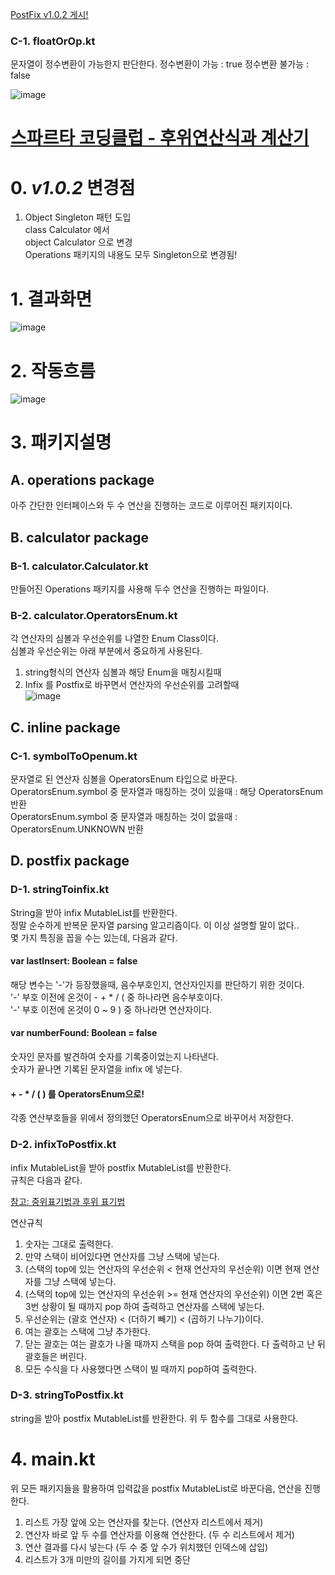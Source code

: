 [PostFix v1.0.2 게시!](https://github.com/spartaCoding-2-4/ch2.SoonYong/tree/postFix_v1.0.2)

### C-1. floatOrOp.kt
문자열이 정수변환이 가능한지 판단한다.
정수변환이 가능 : true
정수변환 불가능 : false

![image](https://github.com/spartaCoding-2-4/ch2.SoonYong/assets/47583083/ee774188-2ed7-4552-a03a-4a357db43dab)


# [스파르타 코딩클럽 - 후위연산식과 계산기](https://strawberryrabbit.tistory.com/5)

# 0. _**v1.0.2**_ 변경점
1. Object Singleton 패턴 도입                
class Calculator 에서               
object Calculator 으로 변경                   
Operations 패키지의 내용도 모두 Singleton으로 변경됨!

# 1. 결과화면
![image](https://github.com/spartaCoding-2-4/ch2.SoonYong/assets/47583083/3e05a671-ec53-487b-8345-366ea223687a)

# 2. 작동흐름

![image](https://github.com/spartaCoding-2-4/ch2.SoonYong/assets/47583083/9af1c58a-23ff-40a4-a242-4b8f910f9f4b)

# 3. 패키지설명

## A. operations package
아주 간단한 인터페이스와 두 수 연산을 진행하는 코드로 이루어진 패키지이다.

## B. calculator package
### B-1. calculator.Calculator.kt
만들어진 Operations 패키지를 사용해 두수 연산을 진행하는 파일이다.

### B-2. calculator.OperatorsEnum.kt
각 연산자의 심볼과 우선순위를 나열한 Enum Class이다.               
심볼과 우선순위는 아래 부분에서 중요하게 사용된다.              
1. string형식의 연산자 심볼과 해당 Enum을 매칭시킬때              
2. Infix 를 Postfix로 바꾸면서 연산자의 우선순위를 고려할때              
![image](https://github.com/spartaCoding-2-4/ch2.SoonYong/assets/47583083/eb696501-7c98-4c86-bce6-481f75234b4f)

## C. inline package

### C-1. symbolToOpenum.kt
문자열로 된 연산자 심볼을 OperatorsEnum 타입으로 바꾼다.              
OperatorsEnum.symbol 중 문자열과 매칭하는 것이 있을때 : 해당 OperatorsEnum 반환              
OperatorsEnum.symbol 중 문자열과 매칭하는 것이 없을때 : OperatorsEnum.UNKNOWN 반환              

## D. postfix package
### D-1. stringToinfix.kt
String을 받아 infix MutableList를 반환한다.           
정말 순수하게 반복문 문자열 parsing 알고리즘이다. 이 이상 설명할 말이 없다..            
몇 가지 특징을 꼽을 수는 있는데, 다음과 같다.            
#### var lastInsert: Boolean = false
해당 변수는 '-'가 등장했을때, 음수부호인지, 연산자인지를 판단하기 위한 것이다.            
'-' 부호 이전에 온것이 - + * / ( 중 하나라면 음수부호이다.            
'-' 부호 이전에 온것이 0 ~ 9 ) 중 하나라면 연산자이다.            
#### var numberFound: Boolean = false
숫자인 문자를 발견하여 숫자를 기록중이었는지 나타낸다.            
숫자가 끝나면 기록된 문자열을 infix 에 넣는다.            
#### + - * / ( ) 를 OperatorsEnum으로!
각종 연산부호들을 위에서 정의했던 OperatorsEnum으로 바꾸어서 저장한다.

### D-2. infixToPostfix.kt
infix MutableList을 받아 postfix MutableList를 반환한다.           
규칙은 다음과 같다.

[참고: 중위표기법과 후위 표기법](https://todaycode.tistory.com/73)

연산규칙
1. 숫자는 그대로 출력한다.
2. 만약 스택이 비어있다면 연산자를 그냥 스택에 넣는다.
3. (스택의 top에 있는 연산자의 우선순위 < 현재 연산자의 우선순위) 이면 현재 연산자를 그냥 스택에 넣는다.
4. (스택의 top에 있는 연산자의 우선순위 >= 현재 연산자의 우선순위) 이면 2번 혹은 3번 상황이 될 때까지 pop 하여 출력하고 연산자를 스택에 넣는다.
5. 우선순위는 (괄호 연산자) < (더하기 빼기) < (곱하기 나누기)이다.
6. 여는 괄호는 스택에 그냥 추가한다.
7. 닫는 괄호는 여는 괄호가 나올 때까지 스택을 pop 하여 출력한다. 다 출력하고 난 뒤 괄호들은 버린다.
8. 모든 수식을 다 사용했다면 스택이 빌 때까지 pop하여 출력한다.

### D-3. stringToPostfix.kt
string을 받아 postfix MutableList를 반환한다.
위 두 함수를 그대로 사용한다.

# 4. main.kt
위 모든 패키지들을 활용하여 입력값을 postfix MutableList로 바꾼다음, 연산을 진행한다.           
1. 리스트 가장 앞에 오는 연산자를 찾는다. (연산자 리스트에서 제거)
2. 연산자 바로 앞 두 수를 연산자를 이용해 연산한다. (두 수 리스트에서 제거)
3. 연산 결과를 다시 넣는다 (두 수 중 앞 수가 위치했던 인덱스에 삽입)
4. 리스트가 3개 미만의 길이를 가지게 되면 중단

